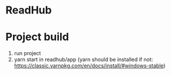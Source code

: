 # ReadHub

# Project build
1. run project
2. yarn start in readhub/app (yarn should be installed if not: https://classic.yarnpkg.com/en/docs/install/#windows-stable)

